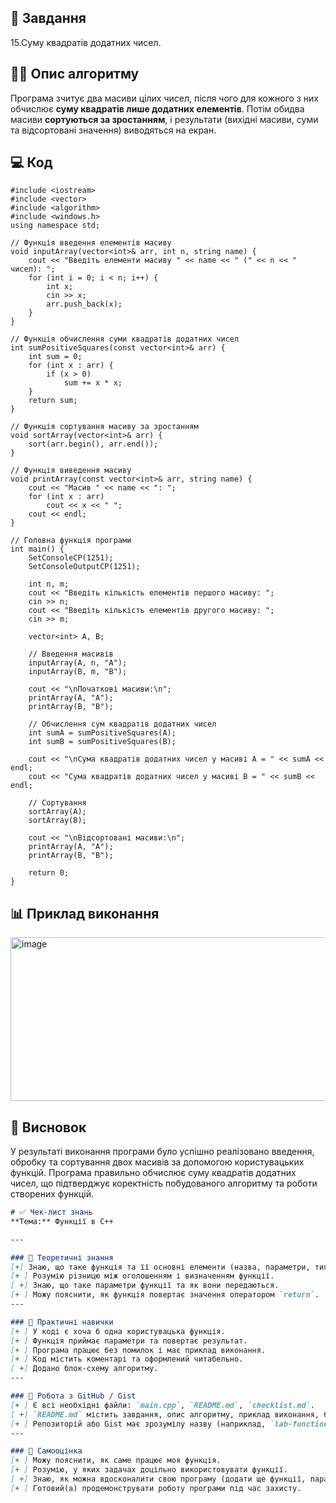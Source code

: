 ## 🧩 Завдання  
15.Суму квадратів додатних чисел.

## 🧠🧩 Опис алгоритму  
Програма зчитує два масиви цілих чисел, після чого для кожного з них обчислює **суму квадратів лише додатних елементів**. Потім обидва масиви **сортуються за зростанням**, і результати (вихідні масиви, суми та відсортовані значення) виводяться на екран.


## 💻 Код  
```
#include <iostream>
#include <vector>
#include <algorithm>
#include <windows.h>
using namespace std;

// Функція введення елементів масиву
void inputArray(vector<int>& arr, int n, string name) {
    cout << "Введіть елементи масиву " << name << " (" << n << " чисел): ";
    for (int i = 0; i < n; i++) {
        int x;
        cin >> x;
        arr.push_back(x);
    }
}

// Функція обчислення суми квадратів додатних чисел
int sumPositiveSquares(const vector<int>& arr) {
    int sum = 0;
    for (int x : arr) {
        if (x > 0)
            sum += x * x;
    }
    return sum;
}

// Функція сортування масиву за зростанням
void sortArray(vector<int>& arr) {
    sort(arr.begin(), arr.end());
}

// Функція виведення масиву
void printArray(const vector<int>& arr, string name) {
    cout << "Масив " << name << ": ";
    for (int x : arr)
        cout << x << " ";
    cout << endl;
}

// Головна функція програми
int main() {
    SetConsoleCP(1251);
    SetConsoleOutputCP(1251);

    int n, m;
    cout << "Введіть кількість елементів першого масиву: ";
    cin >> n;
    cout << "Введіть кількість елементів другого масиву: ";
    cin >> m;

    vector<int> A, B;

    // Введення масивів
    inputArray(A, n, "A");
    inputArray(B, m, "B");

    cout << "\nПочаткові масиви:\n";
    printArray(A, "A");
    printArray(B, "B");

    // Обчислення сум квадратів додатних чисел
    int sumA = sumPositiveSquares(A);
    int sumB = sumPositiveSquares(B);

    cout << "\nСума квадратів додатних чисел у масиві A = " << sumA << endl;
    cout << "Сума квадратів додатних чисел у масиві B = " << sumB << endl;

    // Сортування
    sortArray(A);
    sortArray(B);

    cout << "\nВідсортовані масиви:\n";
    printArray(A, "A");
    printArray(B, "B");

    return 0;
}
```

## 📊 Приклад виконання  
<img width="576" height="262" alt="image" src="https://github.com/user-attachments/assets/70ed6cf4-3ec3-4bee-a4b5-9e9ee891a34c" />


## 📝 Висновок  
У результаті виконання програми було успішно реалізовано введення, обробку та сортування двох масивів за допомогою користувацьких функцій. Програма правильно обчислює суму квадратів додатних чисел, що підтверджує коректність побудованого алгоритму та роботи створених функцій.


```markdown
# ✅ Чек-лист знань
**Тема:** Функції в C++

---

### 🧠 Теоретичні знання
[+] Знаю, що таке функція та її основні елементи (назва, параметри, тип, тіло).  
[+ ] Розумію різницю між оголошенням і визначенням функції.  
[ +] Знаю, що таке параметри функції та як вони передаються.  
[+ ] Можу пояснити, як функція повертає значення оператором `return`.  
---

### 🧩 Практичні навички
[+ ] У коді є хоча б одна користувацька функція.  
[+ ] Функція приймає параметри та повертає результат.  
[+ ] Програма працює без помилок і має приклад виконання.  
[+ ] Код містить коментарі та оформлений читабельно.  
[ +] Додано блок-схему алгоритму.  
---

### 🧰 Робота з GitHub / Gist
[+ ] Є всі необхідні файли: `main.cpp`, `README.md`, `checklist.md`.  
[ +] `README.md` містить завдання, опис алгоритму, приклад виконання, блок-схему та висновок.  
[+ ] Репозиторій або Gist має зрозумілу назву (наприклад, `lab-functions`) і чітку структуру.  
---

### 🧩 Самооцінка
[+ ] Можу пояснити, як саме працює моя функція.  
[+ ] Розумію, у яких задачах доцільно використовувати функції.  
[ +] Знаю, як можна вдосконалити свою програму (додати ще функції, параметри тощо).  
[+ ] Готовий(а) продемонструвати роботу програми під час захисту.
